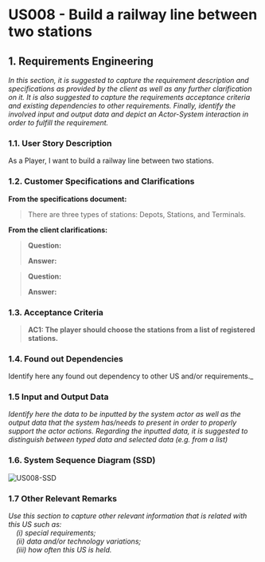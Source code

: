 # US008 - Build a railway line between two stations

## 1. Requirements Engineering

_In this section, it is suggested to capture the requirement description and specifications as provided by the client as well as any further clarification on it. It is also suggested to capture the requirements acceptance criteria and existing dependencies to other requirements. Finally, identify the involved input and output data and depict an Actor-System interaction in order to fulfill the requirement._

### 1.1. User Story Description

As a Player, I want to build a railway line between two stations.

### 1.2. Customer Specifications and Clarifications 

**From the specifications document:**

>	There are three types of stations: Depots, Stations, and Terminals.

**From the client clarifications:**

> **Question:**
>
> **Answer:**

> **Question:**
>
> **Answer:**

### 1.3. Acceptance Criteria

> **AC1:  The player should choose the stations from a list of registered stations.**

### 1.4. Found out Dependencies

Identify here any found out dependency to other US and/or requirements._

### 1.5 Input and Output Data

_Identify here the data to be inputted by the system actor as well as the output data that the system has/needs to present in order to properly support the actor actions. Regarding the inputted data, it is suggested to distinguish between typed data and selected data (e.g. from a list)_

### 1.6. System Sequence Diagram (SSD)

![US008-SSD](svg/us008-SSD.svg)

### 1.7 Other Relevant Remarks

_Use this section to capture other relevant information that is related with this US such as:  
&nbsp; &nbsp; (i) special requirements;  
&nbsp; &nbsp; (ii) data and/or technology variations;  
&nbsp; &nbsp; (iii) how often this US is held._